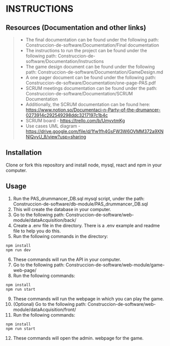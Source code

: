 # INSTRUCTIONS

## Resources (Documentation and other links)

> - The final documentation can be found under the following path: Construccion-de-software/Documentation/Final documentation
> - The instructions to run the project can be found under the following path: Construccion-de-software/Documentation/Instructions
> - The game design document can be found under the following path: Construccion-de-software/Documentation/GameDesign.md
> - A one pager document can be found under the following path: Construccion-de-software/Documentation/one-page-PAS.pdf
> - SCRUM meetings documentation can be found under the path: Construccion-de-software/Documentation/SCRUM Documentation
> - Additionally, the SCRUM documentation can be found here: https://www.notion.so/Documentaci-n-Party-of-the-drumancer-0273914c292549298ddc3217197c1b4c
> - SCRUM board - https://trello.com/b/UmyvtmKg
> - Use cases UML diagram - https://drive.google.com/file/d/1fw1fh4GsFW3W6OVMM372a9XNNlQvyU_8/view?usp=sharing

## Installation

Clone or fork this repository and install node, mysql, react and npm in your computer.

## Usage

1. Run the PAS_drummancer_DB.sql mysql script, under the path: Construccion-de-software/db-module/PAS_drummancer_DB.sql
2. This will create the database in your computer.
3. Go to the following path: Construccion-de-software/web-module/dataAcquisition/back/
4. Create a .env file in the directory. There is a .env example and readme file to help you do this.
5. Run the following commands in the directory:

```
npm install
npm run dev
```

6. These commands will run the API in your computer.
7. Go to the following path: Construccion-de-software/web-module/game-web-page/
8. Run the following commands:

```
npm install
npm run start
```

9. These commands will run the webpage in which you can play the game.
10. (Optional) Go to the following path: Construccion-de-software/web-module/dataAcquisition/front/
11. Run the following commands:

```
npm install
npm run start
```

12. These commands will open the admin. webpage for the game.
